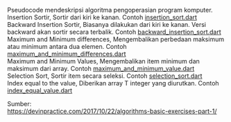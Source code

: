 Pseudocode mendeskripsi algoritma pengoperasian program komputer.\
Insertion Sortir, 
Sortir dari kiri ke kanan. Contoh [insertion_sort.dart](https://github.com/Fourthten/praxis-academy/blob/master/novice/01-02/kasus/insertion_sort.dart)\
Backward Insertion Sortir, 
Biasanya dilakukan dari kiri ke kanan. Versi backward akan sortir secara terbalik. 
Contoh [backward_insertion_sort.dart](https://github.com/Fourthten/praxis-academy/blob/master/novice/01-02/kasus/backward_insertion_sort.dart)\
Maximum and Minimum differences, 
Mengembalikan perbedaan maksimum atau minimum antara dua elemen. 
Contoh [maximum_and_minimum_differences.dart](https://github.com/Fourthten/praxis-academy/blob/master/novice/01-02/kasus/maximum_and_minimum_differences.dart)\
Maximum and Minimum Values, 
Mengembalikan item minimum dan maksimum dari array. 
Contoh [maximum_and_minimum_value.dart](https://github.com/Fourthten/praxis-academy/blob/master/novice/01-02/kasus/maximum_and_minimum_value.dart)\
Selection Sort, 
Sortir item secara seleksi. Contoh [selection_sort.dart](https://github.com/Fourthten/praxis-academy/blob/master/novice/01-02/kasus/selection_sort.dart)\
Index equal to the value, 
Diberikan array T integer yang diurutkan. 
Contoh [index_equal_value.dart](https://github.com/Fourthten/praxis-academy/blob/master/novice/01-02/kasus/index_equal_value.dart)

Sumber:\
https://devinpractice.com/2017/10/22/algorithms-basic-exercises-part-1/
